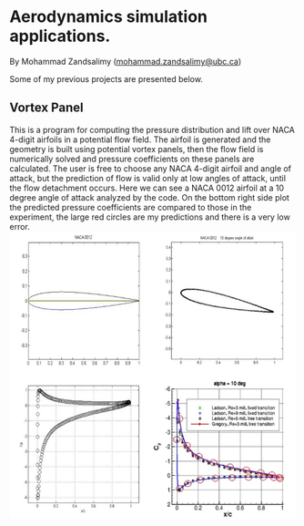# Aerodynamics simulation applications.

By Mohammad Zandsalimy (mohammad.zandsalimy@ubc.ca)

Some of my previous projects are presented below.

## Vortex Panel 

This is a program for computing the pressure distribution and lift over NACA 4-digit airfoils in a potential flow field. The airfoil is generated and the geometry is built using potential vortex panels, then the flow field is numerically solved and pressure coefficients on these panels are calculated. The user is free to choose any NACA 4-digit airfoil and angle of attack, but the prediction of flow is valid only at low angles of attack, until the flow detachment occurs. Here we can see a NACA 0012 airfoil at a 10 degree angle of attack analyzed by the code. On the bottom right side plot the predicted pressure coefficients are compared to those in the experiment, the large red  circles are my predictions and there is a very low error.
![Alt Text](Previous/c1.jpg)

